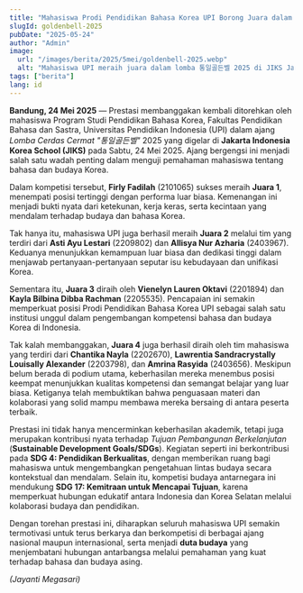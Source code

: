```yaml
---
title: "Mahasiswa Prodi Pendidikan Bahasa Korea UPI Borong Juara dalam Lomba Cerdas Cermat '통일골든벨' 2025 di Jakarta"
slugId: goldenbell-2025
pubDate: "2025-05-24"
author: "Admin"
image:
  url: "/images/berita/2025/5mei/goldenbell-2025.webp"
  alt: "Mahasiswa UPI meraih juara dalam lomba 통일골든벨 2025 di JIKS Jakarta"
tags: ["berita"]
lang: id
---
```


**Bandung, 24 Mei 2025** — Prestasi membanggakan kembali ditorehkan oleh mahasiswa Program Studi Pendidikan Bahasa Korea, Fakultas Pendidikan Bahasa dan Sastra, Universitas Pendidikan Indonesia (UPI) dalam ajang *Lomba Cerdas Cermat "통일골든벨"* 2025 yang digelar di **Jakarta Indonesia Korea School (JIKS)** pada Sabtu, 24 Mei 2025. Ajang bergengsi ini menjadi salah satu wadah penting dalam menguji pemahaman mahasiswa tentang bahasa dan budaya Korea.

Dalam kompetisi tersebut, **Firly Fadilah** (2101065) sukses meraih **Juara 1**, menempati posisi tertinggi dengan performa luar biasa. Kemenangan ini menjadi bukti nyata dari ketekunan, kerja keras, serta kecintaan yang mendalam terhadap budaya dan bahasa Korea.

Tak hanya itu, mahasiswa UPI juga berhasil meraih **Juara 2** melalui tim yang terdiri dari **Asti Ayu Lestari** (2209802) dan **Allisya Nur Azharia** (2403967). Keduanya menunjukkan kemampuan luar biasa dan dedikasi tinggi dalam menjawab pertanyaan-pertanyaan seputar isu kebudayaan dan unifikasi Korea.

Sementara itu, **Juara 3** diraih oleh **Vienelyn Lauren Oktavi** (2201894) dan **Kayla Bilbina Dibba Rachman** (2205535). Pencapaian ini semakin memperkuat posisi Prodi Pendidikan Bahasa Korea UPI sebagai salah satu institusi unggul dalam pengembangan kompetensi bahasa dan budaya Korea di Indonesia.

Tak kalah membanggakan, **Juara 4** juga berhasil diraih oleh tim mahasiswa yang terdiri dari **Chantika Nayla** (2202670), **Lawrentia Sandracrystally Louisally Alexander** (2203798), dan **Amrina Rasyida** (2403656). Meskipun belum berada di podium utama, keberhasilan mereka menembus posisi keempat menunjukkan kualitas kompetensi dan semangat belajar yang luar biasa. Ketiganya telah membuktikan bahwa penguasaan materi dan kolaborasi yang solid mampu membawa mereka bersaing di antara peserta terbaik.

Prestasi ini tidak hanya mencerminkan keberhasilan akademik, tetapi juga merupakan kontribusi nyata terhadap *Tujuan Pembangunan Berkelanjutan* (**Sustainable Development Goals/SDGs**). Kegiatan seperti ini berkontribusi pada **SDG 4: Pendidikan Berkualitas**, dengan memberikan ruang bagi mahasiswa untuk mengembangkan pengetahuan lintas budaya secara kontekstual dan mendalam. Selain itu, kompetisi budaya antarnegara ini mendukung **SDG 17: Kemitraan untuk Mencapai Tujuan**, karena memperkuat hubungan edukatif antara Indonesia dan Korea Selatan melalui kolaborasi budaya dan pendidikan.

Dengan torehan prestasi ini, diharapkan seluruh mahasiswa UPI semakin termotivasi untuk terus berkarya dan berkompetisi di berbagai ajang nasional maupun internasional, serta menjadi **duta budaya** yang menjembatani hubungan antarbangsa melalui pemahaman yang kuat terhadap bahasa dan budaya asing.

*(Jayanti Megasari)*
